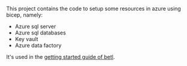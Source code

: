 This project contains the code to setup some resources in azure using bicep, namely:

* Azure sql server 
* Azure sql databases
* Key vault
* Azure data factory

It's used in the <a href="https://www.c2h.nl/betl-getting-started-azure/">getting started guide of betl</a>. 
